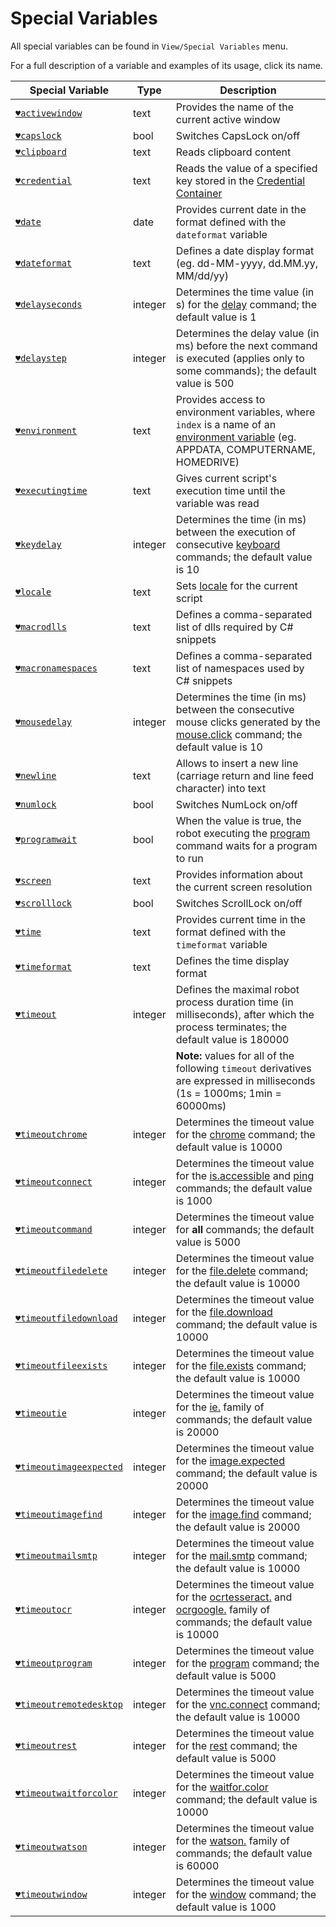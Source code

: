 # Special Variables

All special variables can be found in `View/Special Variables` menu.

For a full description of a variable and examples of its usage, click its name.

| Special Variable | Type | Description |
| ---------------- | ----------- | ---------------- |
| [`♥activewindow`](](https://manual.g1ant.com/link/G1ANT.Addon.Core/Variables/ActiveWindowVariable.md)) | text | Provides the name of the current active window |
| [`♥capslock`](](https://manual.g1ant.com/link/G1ANT.Addon.Core/Variables/CapsLockVariable.md)) | bool | Switches CapsLock on/off |
| [`♥clipboard`](](https://manual.g1ant.com/link/G1ANT.Addon.Core/Variables/ClipboardVariable.md)) | text | Reads clipboard content |
| [`♥credential`](](https://manual.g1ant.com/link/G1ANT.Addon.Core/Variables/CredentialVariable.md)) | text | Reads the value of a specified key stored in the [Credential Container](https://github.com/G1ANT-Robot/G1ANT.Manual/blob/develop/g1ant.robot-window/auxiliary-windows/credential-container.md) |
| [`♥date`](](https://manual.g1ant.com/link/G1ANT.Addon.Core/Variables/DateVariable.md)) | date | Provides current date in the format defined with the `dateformat` variable |
| [`♥dateformat`](](https://manual.g1ant.com/link/G1ANT.Addon.Core/Variables/DateFormatVariable.md)) | text | Defines a date display format (eg. dd-MM-yyyy, dd.MM.yy, MM\/dd\/yy) |
| [`♥delayseconds`](](https://manual.g1ant.com/link/G1ANT.Addon.Core/Variables/DelaySecondsVariable.md)) | integer | Determines the time value (in s) for the [delay](](https://manual.g1ant.com/link/G1ANT.Language/G1ANT.Addon.Core/Commands/DelayCommand.md)) command; the default value is 1 |
| [`♥delaystep`](](https://manual.g1ant.com/link/G1ANT.Addon.Core/Variables/DelayStepVariable.md)) | integer | Determines the delay value (in ms) before the next command is executed (applies only to some commands); the default value is 500 |
| [`♥environment`](](https://manual.g1ant.com/link/G1ANT.Addon.Core/Variables/EnvironmentVariable.md)) | text | Provides access to environment variables, where `index` is a name of an [environment variable](https://github.com/G1ANT-Robot/G1ANT.Manual/blob/develop/appendices/environment.md) (eg. APPDATA, COMPUTERNAME, HOMEDRIVE) |
| [`♥executingtime`](](https://manual.g1ant.com/link/G1ANT.Addon.Core/Variables/ExecutingTimeVariable.md)) | text | Gives current script's execution time until the variable was read |
| [`♥keydelay`](](https://manual.g1ant.com/link/G1ANT.Addon.Core/Variables/KeyDelayVariable.md)) | integer | Determines the time (in ms) between the execution of consecutive [keyboard](](https://manual.g1ant.com/link/G1ANT.Language/G1ANT.Addon.Core/Commands/KeyboardCommand.md)) commands; the default value is 10 |
| [`♥locale`](](https://manual.g1ant.com/link/G1ANT.Addon.Core/Variables/LocaleVariable.md)) | text | Sets [locale](http://download1.parallels.com/SiteBuilder/Windows/docs/3.2/en_US/sitebulder-3.2-win-sdk-localization-pack-creation-guide/30801.htm) for the current script |
| [`♥macrodlls`](](https://manual.g1ant.com/link/G1ANT.Addon.Core/Variables/MacroDllsVariable.md)) | text | Defines a comma-separated list of dlls required by C# snippets |
| [`♥macronamespaces`](](https://manual.g1ant.com/link/G1ANT.Addon.Core/Variables/MacroNamespacesVariable.md)) | text | Defines a comma-separated list of namespaces used by C# snippets |
| [`♥mousedelay`](](https://manual.g1ant.com/link/G1ANT.Addon.Core/Variables/MouseDelayVariable.md)) | integer | Determines the time (in ms) between the consecutive mouse clicks generated by the [mouse.click](](https://manual.g1ant.com/link/G1ANT.Language/G1ANT.Addon.Core/Commands/MouseClickCommand.md)) command; the default value is 10 |
| [`♥newline`](](https://manual.g1ant.com/link/G1ANT.Addon.Core/Variables/NewLineVariable.md)) | text | Allows to insert a new line (carriage return and line feed character) into text |
| [`♥numlock`](](https://manual.g1ant.com/link/G1ANT.Addon.Core/Variables/NumLockVariable.md)) | bool | Switches NumLock on/off |
| [`♥programwait`](](https://manual.g1ant.com/link/G1ANT.Addon.Core/Variables/ProgramWaitVariable.md)) | bool | When the value is true, the robot executing the [program](](https://manual.g1ant.com/link/G1ANT.Language/G1ANT.Addon.Core/Commands/ProgramCommand.md)) command waits for a program to run |
| [`♥screen`](](https://manual.g1ant.com/link/G1ANT.Addon.Core/Variables/ScreenVariable.md)) | text | Provides information about the current screen resolution |
| [`♥scrolllock`](](https://manual.g1ant.com/link/G1ANT.Addon.Core/Variables/ScrollLockVariable.md)) | bool | Switches ScrollLock on/off |
| [`♥time`](](https://manual.g1ant.com/link/G1ANT.Addon.Core/Variables/TimeVariable.md)) | text | Provides current time in the format defined with the `timeformat` variable |
| [`♥timeformat`](](https://manual.g1ant.com/link/G1ANT.Addon.Core/Variables/TimeFormatVariable.md)) | text | Defines the time display format |
| [`♥timeout`](](https://manual.g1ant.com/link/G1ANT.Addon.Core/Variables/TimeoutVariable.md)) | integer | Defines the maximal robot process duration time (in milliseconds), after which the process terminates; the default value is 180000 |
|||**Note:** values for all of the following `timeout` derivatives are expressed in milliseconds (1s = 1000ms; 1min = 60000ms) |
| [`♥timeoutchrome`](](https://manual.g1ant.com/link/G1ANT.Addon.Core/Variables/TimeoutChromeVariable.md)) | integer | Determines the timeout value for the [chrome](](https://manual.g1ant.com/link/G1ANT.Language/G1ANT.Addon.Core/Commands/ChromeCommand.md)) command; the default value is 10000 |
| [`♥timeoutconnect`](](https://manual.g1ant.com/link/G1ANT.Addon.Core/Variables/TimeoutConnectVariable.md)) | integer | Determines the timeout value for the [is.accessible](https://github.com/G1ANT-Robot/G1ANT.Addon/blob/develop/G1ANT.Addon.Net/G1ANT.Addon.Net/Variables/G1ANT.Addon/G1ANT.Addon.Net/G1ANT.Addon.Net/Commands/IsAccessibleCommand.md) and [ping](https://github.com/G1ANT-Robot/G1ANT.Addon/blob/develop/G1ANT.Addon.Net/G1ANT.Addon.Net/Variables/G1ANT.Addon/G1ANT.Addon.Net/G1ANT.Addon.Net/Commands/PingCommand.md) commands; the default value is 1000 |
| [`♥timeoutcommand`](](https://manual.g1ant.com/link/G1ANT.Addon.Core/Variables/TimeoutCommandVariable.md)) | integer | Determines the timeout value for **all** commands; the default value is 5000 |
| [`♥timeoutfiledelete`](](https://manual.g1ant.com/link/G1ANT.Addon.Core/Variables/TimeoutFileDeleteVariable.md)) | integer | Determines the timeout value for the [file.delete](](https://manual.g1ant.com/link/G1ANT.Language/G1ANT.Addon.Core/Commands/FileDeleteCommand.md)) command; the default value is 10000 |
| [`♥timeoutfiledownload`](](https://manual.g1ant.com/link/G1ANT.Addon.Core/Variables/TimeoutFileDownloadVariable.md)) | integer | Determines the timeout value for the [file.download](](https://manual.g1ant.com/link/G1ANT.Language/G1ANT.Addon.Core/Commands/FileDownloadCommand.md)) command; the default value is 10000 |
| [`♥timeoutfileexists`](](https://manual.g1ant.com/link/G1ANT.Addon.Core/Variables/TimeoutFileExistsVariable.md)) | integer | Determines the timeout value for the [file.exists](](https://manual.g1ant.com/link/G1ANT.Language/G1ANT.Addon.Core/Commands/FileExistsCommand.md)) command; the default value is 10000 |
| [`♥timeoutie`](](https://manual.g1ant.com/link/G1ANT.Addon.IExplorer/G1ANT.Addon.IExplorer/Variables/TimeoutIEVariable.md)) | integer | Determines the timeout value for the [ie.](https://github.com/G1ANT-Robot/G1ANT.Addon/blob/develop/G1ANT.Addon.IExplorer/G1ANT.Addon.IExplorer/Addon.md) family of commands; the default value is 20000 |
| [`♥timeoutimageexpected`](](https://manual.g1ant.com/link/G1ANT.Addon.Images/G1ANT.Addon.Images/Variables/TimeoutImageExpectedVariable.md)) | integer | Determines the timeout value for the [image.expected](https://github.com/G1ANT-Robot/G1ANT.Addon/blob/develop/G1ANT.Addon.Images/G1ANT.Addon.Images/Commands/ImageExpectedCommand.md) command; the default value is 20000 |
| [`♥timeoutimagefind`](](https://manual.g1ant.com/link/G1ANT.Addon.Images/G1ANT.Addon.Images/Variables/TimeoutImageFindVariable.md)) | integer | Determines the timeout value for the [image.find](https://github.com/G1ANT-Robot/G1ANT.Addon/blob/develop/G1ANT.Addon.Images/G1ANT.Addon.Images/Commands/ImageFindCommand.md) command; the default value is 20000 |
| [`♥timeoutmailsmtp`](](https://manual.g1ant.com/link/G1ANT.Addon.Net/G1ANT.Addon.Net/Variables/TimeoutMailSmtpVariable.md)) | integer | Determines the timeout value for the [mail.smtp](https://github.com/G1ANT-Robot/G1ANT.Addon/blob/develop/G1ANT.Addon.Net/G1ANT.Addon.Net/Commands/MailSmtpCommand.md) command; the default value is 10000 |
| [`♥timeoutocr`](](https://manual.g1ant.com/link/G1ANT.Addon.Ocr.Google/G1ANT.Addon.Ocr.Google/Variables/TimeoutOcrVariable.md)) | integer | Determines the timeout value for the [ocrtesseract.](https://github.com/G1ANT-Robot/G1ANT.Addon/blob/develop/G1ANT.Addon.Ocr.Tesseract/G1ANT.Addon.Ocr.Tesseract/Addon.md) and [ocrgoogle.](https://github.com/G1ANT-Robot/G1ANT.Addon/blob/develop/G1ANT.Addon.Ocr.Google/G1ANT.Addon.Ocr.Google/Addon.md) family of commands; the default value is 10000 |
| [`♥timeoutprogram`](](https://manual.g1ant.com/link/G1ANT.Addon.Core/Variables/TimeoutProgramVariable.md)) | integer | Determines the timeout value for the [program](](https://manual.g1ant.com/link/G1ANT.Language/G1ANT.Addon.Core/Commands/ProgramCommand.md)) command; the default value is 5000 |
| [`♥timeoutremotedesktop`](](https://manual.g1ant.com/link/G1ANT.Addon.Net/G1ANT.Addon.Net/Variables/TimeoutRemoteDesktopVariable.md)) | integer | Determines the timeout value for the [vnc.connect](https://github.com/G1ANT-Robot/G1ANT.Addon/blob/develop/G1ANT.Addon.Net/G1ANT.Addon.Net/Commands/VncConnectCommand.md) command; the default value is 10000 |
| [`♥timeoutrest`](](https://manual.g1ant.com/link/G1ANT.Addon.Net/G1ANT.Addon.Net/Variables/TimeoutRestVariable.md)) | integer | Determines the timeout value for the [rest](https://github.com/G1ANT-Robot/G1ANT.Addon/blob/develop/G1ANT.Addon.Net/G1ANT.Addon.Net/Commands/RestCommand.md) command; the default value is 5000 |
| [`♥timeoutwaitforcolor`](](https://manual.g1ant.com/link/G1ANT.Addon.Core/Variables/TimeoutWaitForColorVariable.md)) | integer | Determines the timeout value for the [waitfor.color](https://github.com/G1ANT-Robot/G1ANT.Addon.Core/blob/develop/G1ANT.Addon.Core/Variables/G1ANT.Language/G1ANT.Addon.Core/Commands/WaitforColorCommand.cs) command; the default value is 10000 |
| [`♥timeoutwatson`](](https://manual.g1ant.com/link/G1ANT.Addon.Watson/G1ANT.Addon.Watson/Variables/TimeoutWatsonVariable.md)) | integer | Determines the timeout value for the [watson.](https://github.com/G1ANT-Robot/G1ANT.Addon/blob/develop/G1ANT.Addon.Watson/G1ANT.Addon.Watson/Addon.md) family of commands; the default value is 60000 |
| [`♥timeoutwindow`](](https://manual.g1ant.com/link/G1ANT.Addon.Core/Variables/TimeoutWindowVariable.md)) | integer | Determines the timeout value for the [window](](https://manual.g1ant.com/link/G1ANT.Language/G1ANT.Addon.Core/Commands/WindowCommand.md)) command; the default value is 1000 |
